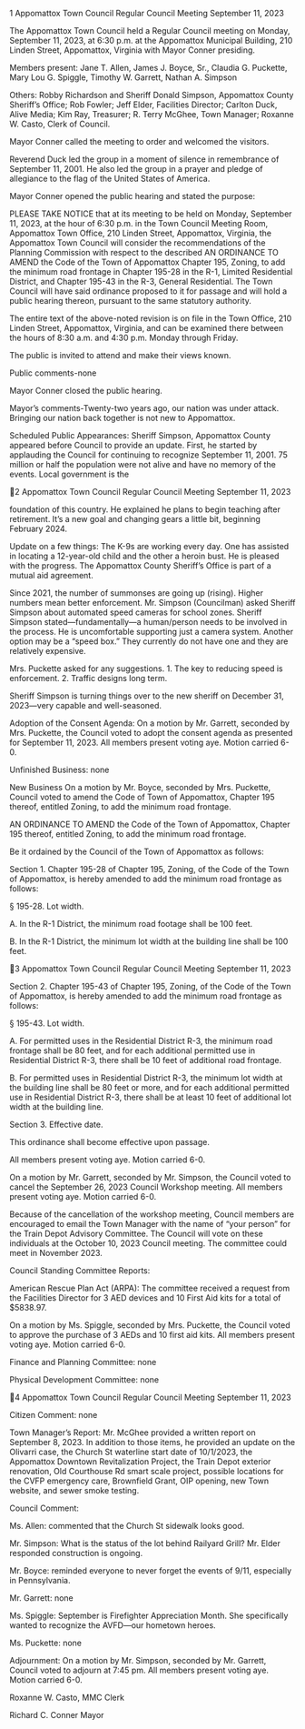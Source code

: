 1  Appomattox Town Council
Regular Council Meeting
September 11, 2023

The Appomattox Town Council held a Regular Council meeting on Monday, September 11,
2023, at 6:30 p.m. at the Appomattox Municipal Building, 210 Linden Street, Appomattox,
Virginia with Mayor Conner presiding.

Members present:  Jane T. Allen, James J. Boyce, Sr., Claudia G. Puckette, Mary Lou G.
Spiggle, Timothy W. Garrett, Nathan A. Simpson

Others:  Robby Richardson and Sheriff Donald Simpson, Appomattox County Sheriff’s Office;
Rob Fowler; Jeff Elder, Facilities Director; Carlton Duck, Alive Media; Kim Ray, Treasurer; R.
Terry McGhee, Town Manager; Roxanne W. Casto, Clerk of Council.

Mayor Conner called the meeting to order and welcomed the visitors.

Reverend Duck led the group in a moment of silence in remembrance of September 11, 2001. He
also led the group in a prayer and pledge of allegiance to the flag of the United States of
America.

Mayor Conner opened the public hearing and stated the purpose:

PLEASE TAKE NOTICE that at its meeting to be held on Monday, September 11, 2023, at the
hour of 6:30 p.m.  in the Town Council Meeting Room, Appomattox Town Office, 210 Linden
Street, Appomattox, Virginia, the Appomattox Town Council will consider the recommendations
of the Planning Commission with respect  to the described AN ORDINANCE TO AMEND the
Code  of  the  Town  of  Appomattox  Chapter  195,  Zoning,  to  add  the  minimum  road  frontage  in
Chapter 195-28 in the R-1, Limited Residential District, and Chapter 195-43 in the R-3, General
Residential.  The Town Council will have said ordinance proposed to it for passage and will hold
a public hearing thereon, pursuant to the same statutory authority.

The  entire  text  of  the  above-noted  revision  is  on  file  in  the  Town  Office,  210  Linden  Street,
Appomattox, Virginia, and can be examined there between the hours of 8:30 a.m. and 4:30 p.m.
Monday through Friday.

The public is invited to attend and make their views known.

Public comments-none

Mayor Conner closed the public hearing.

Mayor’s comments-Twenty-two years ago, our nation was under attack. Bringing our nation
back together is not new to Appomattox.

Scheduled Public Appearances:
Sheriff Simpson, Appomattox County appeared before Council to provide an update. First, he
started by applauding the Council for continuing to recognize September 11, 2001. 75 million or
half the population were not alive and have no memory of the events. Local government is the

2  Appomattox Town Council
Regular Council Meeting
September 11, 2023

foundation of this country. He explained he plans to begin teaching after retirement. It’s a new
goal and changing gears a little bit, beginning February 2024.

Update on a few things:
The K-9s are working every day. One has assisted in locating a 12-year-old child and the other a
heroin bust. He is pleased with the progress. The Appomattox County Sheriff’s Office is part of a
mutual aid agreement.

Since 2021, the number of summonses are going up (rising). Higher numbers mean better
enforcement.
Mr. Simpson (Councilman) asked Sheriff Simpson about automated speed cameras for school
zones. Sheriff Simpson stated—fundamentally—a human/person needs to be involved in the
process. He is uncomfortable supporting just a camera system. Another option may be a “speed
box.” They currently do not have one and they are relatively expensive.

Mrs. Puckette asked for any suggestions. 1. The key to reducing speed is enforcement. 2. Traffic
designs long term.

Sheriff Simpson is turning things over to the new sheriff on December 31, 2023—very capable
and well-seasoned.

Adoption of the Consent Agenda:
On a motion by Mr. Garrett, seconded by Mrs. Puckette, the Council voted to adopt the consent
agenda as presented for September 11, 2023.  All members present voting aye.  Motion carried
6-0.

Unfinished Business: none

New Business
On a motion by Mr. Boyce, seconded by Mrs. Puckette, Council voted to amend the Code of
Town of Appomattox, Chapter 195 thereof, entitled Zoning, to add the minimum road frontage.

AN ORDINANCE TO AMEND the Code of the Town of Appomattox, Chapter 195 thereof,
entitled Zoning, to add the minimum road frontage.

Be it ordained by the Council of the Town of Appomattox as follows:

Section 1.  Chapter 195-28 of Chapter 195, Zoning, of the Code of the Town of Appomattox, is
hereby amended to add the minimum road frontage as follows:

§ 195-28. Lot width.

A.  In the R-1 District, the minimum road footage shall be 100 feet.

B.  In the R-1 District, the minimum lot width at the building line shall be 100 feet.

3  Appomattox Town Council
Regular Council Meeting
September 11, 2023

Section 2.  Chapter 195-43 of Chapter 195, Zoning, of the Code of the Town of Appomattox, is
hereby amended to add the minimum road frontage as follows:

§ 195-43. Lot width.

A.  For permitted uses in the Residential District R-3, the minimum road frontage shall be 80
feet, and for each additional permitted use in Residential District R-3, there shall be 10 feet of
additional road frontage.

B.  For permitted uses in Residential District R-3, the minimum lot width at the building line
shall be 80 feet or more, and for each additional permitted use in Residential District R-3, there
shall be at least 10 feet of additional lot width at the building line.

Section 3.  Effective date.

This ordinance shall become effective upon passage.

All members present voting aye.  Motion carried 6-0.

On a motion by Mr. Garrett, seconded by Mr. Simpson, the Council voted to cancel the
September 26, 2023 Council Workshop meeting.  All members present voting aye.  Motion
carried 6-0.

Because of the cancellation of the workshop meeting, Council members are encouraged to email
the Town Manager with the name of “your person” for the Train Depot Advisory Committee.
The Council will vote on these individuals at the October 10, 2023 Council meeting. The
committee could meet in November 2023.

Council Standing Committee Reports:

American Rescue Plan Act (ARPA): The committee received a request from the Facilities
Director for 3 AED devices and 10 First Aid kits for a total of $5838.97.

On a motion by Ms. Spiggle, seconded by Mrs. Puckette, the Council voted to approve the
purchase of 3 AEDs and 10 first aid kits.  All members present voting aye.  Motion carried 6-0.

Finance and Planning Committee: none

Physical Development Committee: none

4  Appomattox Town Council
Regular Council Meeting
September 11, 2023

Citizen Comment: none

Town Manager’s Report:
Mr. McGhee provided a written report on September 8, 2023. In addition to those items, he
provided an update on the Olivarri case, the Church St waterline start date of  10/1/2023, the
Appomattox Downtown Revitalization Project, the Train Depot exterior renovation, Old
Courthouse Rd smart scale project, possible locations for the CVFP emergency care, Brownfield
Grant, OIP opening, new Town website, and sewer smoke testing.

Council Comment:

Ms. Allen: commented that the Church St sidewalk looks good.

Mr. Simpson: What is the status of the lot behind Railyard Grill? Mr. Elder responded
construction is ongoing.

Mr. Boyce: reminded everyone to never forget the events of 9/11, especially in Pennsylvania.

Mr. Garrett: none

Ms. Spiggle: September is Firefighter Appreciation Month. She specifically wanted to recognize
the AVFD—our hometown heroes.

Ms. Puckette: none

Adjournment:
On a motion by Mr. Simpson, seconded by Mr. Garrett, Council voted to adjourn at 7:45 pm.
All members present voting aye.  Motion carried 6-0.

Roxanne W. Casto, MMC
Clerk

Richard C. Conner
Mayor

